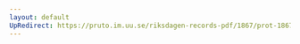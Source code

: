 ```yaml
---
layout: default
UpRedirect: https://pruto.im.uu.se/riksdagen-records-pdf/1867/prot-1867--ak--516/prot-1867--ak--516_004.pdf
---
```

